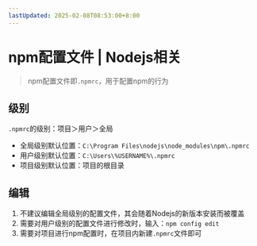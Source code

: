 ```yaml
---
lastUpdated: 2025-02-08T08:53:00+8:00
---
```


# npm配置文件 | Nodejs相关

> npm配置文件即```.npmrc```，用于配置npm的行为

## 级别

```.npmrc```的级别：项目＞用户＞全局

- 全局级别默认位置：```C:\Program Files\nodejs\node_modules\npm\.npmrc```
- 用户级别默认位置：```C:\Users\%USERNAME%\.npmrc```
- 项目级别默认位置：项目的根目录

## 编辑

1. 不建议编辑全局级别的配置文件，其会随着Nodejs的新版本安装而被覆盖
2. 需要对用户级别的配置文件进行修改时，输入：```npm config edit```
3. 需要对项目进行npm配置时，在项目内新建```.npmrc```文件即可